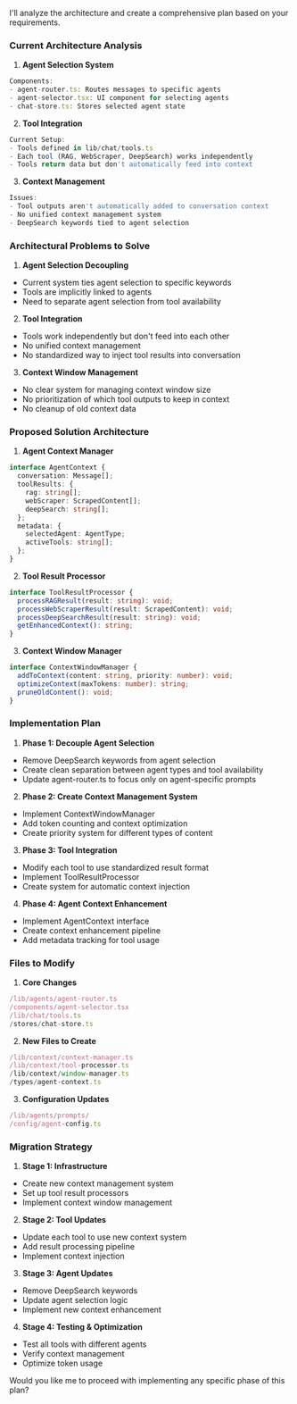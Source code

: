 I'll analyze the architecture and create a comprehensive plan based on your requirements.

### Current Architecture Analysis

1. **Agent Selection System**
```typescript
Components:
- agent-router.ts: Routes messages to specific agents
- agent-selector.tsx: UI component for selecting agents
- chat-store.ts: Stores selected agent state
```

2. **Tool Integration**
```typescript
Current Setup:
- Tools defined in lib/chat/tools.ts
- Each tool (RAG, WebScraper, DeepSearch) works independently
- Tools return data but don't automatically feed into context
```

3. **Context Management**
```typescript
Issues:
- Tool outputs aren't automatically added to conversation context
- No unified context management system
- DeepSearch keywords tied to agent selection
```

### Architectural Problems to Solve

1. **Agent Selection Decoupling**
- Current system ties agent selection to specific keywords
- Tools are implicitly linked to agents
- Need to separate agent selection from tool availability

2. **Tool Integration**
- Tools work independently but don't feed into each other
- No unified context management
- No standardized way to inject tool results into conversation

3. **Context Window Management**
- No clear system for managing context window size
- No prioritization of which tool outputs to keep in context
- No cleanup of old context data

### Proposed Solution Architecture

1. **Agent Context Manager**
```typescript
interface AgentContext {
  conversation: Message[];
  toolResults: {
    rag: string[];
    webScraper: ScrapedContent[];
    deepSearch: string[];
  };
  metadata: {
    selectedAgent: AgentType;
    activeTools: string[];
  };
}
```

2. **Tool Result Processor**
```typescript
interface ToolResultProcessor {
  processRAGResult(result: string): void;
  processWebScraperResult(result: ScrapedContent): void;
  processDeepSearchResult(result: string): void;
  getEnhancedContext(): string;
}
```

3. **Context Window Manager**
```typescript
interface ContextWindowManager {
  addToContext(content: string, priority: number): void;
  optimizeContext(maxTokens: number): string;
  pruneOldContent(): void;
}
```

### Implementation Plan

1. **Phase 1: Decouple Agent Selection**
- Remove DeepSearch keywords from agent selection
- Create clean separation between agent types and tool availability
- Update agent-router.ts to focus only on agent-specific prompts

2. **Phase 2: Create Context Management System**
- Implement ContextWindowManager
- Add token counting and context optimization
- Create priority system for different types of content

3. **Phase 3: Tool Integration**
- Modify each tool to use standardized result format
- Implement ToolResultProcessor
- Create system for automatic context injection

4. **Phase 4: Agent Context Enhancement**
- Implement AgentContext interface
- Create context enhancement pipeline
- Add metadata tracking for tool usage

### Files to Modify

1. **Core Changes**
```typescript
/lib/agents/agent-router.ts
/components/agent-selector.tsx
/lib/chat/tools.ts
/stores/chat-store.ts
```

2. **New Files to Create**
```typescript
/lib/context/context-manager.ts
/lib/context/tool-processor.ts
/lib/context/window-manager.ts
/types/agent-context.ts
```

3. **Configuration Updates**
```typescript
/lib/agents/prompts/
/config/agent-config.ts
```

### Migration Strategy

1. **Stage 1: Infrastructure**
- Create new context management system
- Set up tool result processors
- Implement context window management

2. **Stage 2: Tool Updates**
- Update each tool to use new context system
- Add result processing pipeline
- Implement context injection

3. **Stage 3: Agent Updates**
- Remove DeepSearch keywords
- Update agent selection logic
- Implement new context enhancement

4. **Stage 4: Testing & Optimization**
- Test all tools with different agents
- Verify context management
- Optimize token usage

Would you like me to proceed with implementing any specific phase of this plan?
